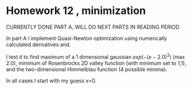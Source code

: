 Homework 12 , minimization
=========
CURRENTLY DONE PART A, WILL DO NEXT PARTS IN READING PERIOD

In part A I implement Quasi-Newton optimization using numerically calculated derivatives and.

I test it to find maximum of a 1 dimensional gaussian $exp(-(x-2.0)^2)$ (max 2.0), minimum of Rosenbrocks 2D valley function (with minimum set to 1,1), and the two-dimensional Himmelblau function (4 possible minima).

In all cases I start with my guess x=0.
